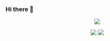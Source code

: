 ### Hi there 👋

<!-- ![MO72's Graph](https://github-readme-activity-graph.vercel.app/graph?username=jamormoussa&custom_title=Jamor's%20GitHub%20Activity%20Graph&bg_color=0D1117&color=7F3FBF&line=7F3FBF&point=7F3FBF&area_color=FFFFFF&title_color=FFFFFF&area=true)

<img src="https://github-readme-stats.vercel.app/api/top-langs?username=jamormoussa&show_icons=true&locale=en&layout=compact&theme=chartreuse" alt="ovi" /> -->
<p align="center">
  <img src="https://github-profile-summary-cards.vercel.app/api/cards/profile-details?username=jamormoussa&theme=gruvbox">
</p>

<p align="center">
  <img src="http://github-profile-summary-cards.vercel.app/api/cards/stats?username=jamormoussa&theme=gruvbox">
  <img src="http://github-profile-summary-cards.vercel.app/api/cards/productive-time?username=jamormoussa&theme=gruvbox&utcOffset=-8">
<p>
